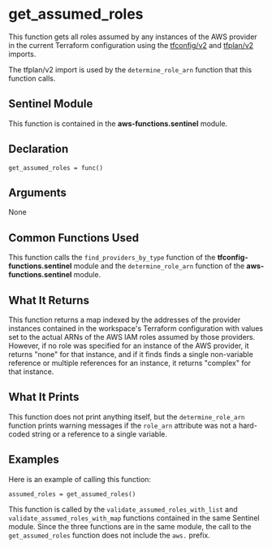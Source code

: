 # get_assumed_roles
This function gets all roles assumed by any instances of the AWS provider in the current Terraform configuration using the [tfconfig/v2](https://www.terraform.io/docs/cloud/sentinel/import/tfconfig-v2.html) and [tfplan/v2](https://www.terraform.io/docs/cloud/sentinel/import/tfplan-v2.html) imports.

The tfplan/v2 import is used by the `determine_role_arn` function that this function calls.

## Sentinel Module
This function is contained in the **aws-functions.sentinel** module.

## Declaration
`get_assumed_roles = func()`

## Arguments
None

## Common Functions Used
This function calls the `find_providers_by_type` function of the **tfconfig-functions.sentinel** module and the `determine_role_arn` function of the **aws-functions.sentinel** module.

## What It Returns
This function returns a map indexed by the addresses of the provider instances contained in the workspace's Terraform configuration with values set to the actual ARNs of the AWS IAM roles assumed by those providers. However, if no role was specified for an instance of the AWS provider, it returns "none" for that instance, and if it finds finds a single non-variable reference or multiple references for an instance, it returns "complex" for that instance.

## What It Prints
This function does not print anything itself, but the `determine_role_arn` function prints warning messages if the `role_arn` attribute was not a hard-coded string or a reference to a single variable.

## Examples
Here is an example of calling this function:
```
assumed_roles = get_assumed_roles()
```

This function is called by the `validate_assumed_roles_with_list` and `validate_assumed_roles_with_map` functions contained in the same Sentinel module. Since the three functions are in the same module, the call to the `get_assumed_roles` function does not include the `aws.` prefix.

